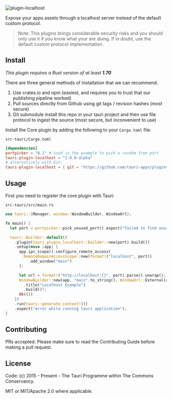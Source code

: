 ![plugin-localhost](https://github.com/tauri-apps/plugins-workspace/raw/v2/plugins/localhost/banner.png)

Expose your apps assets through a localhost server instead of the default custom protocol.

> Note: This plugins brings considerable security risks and you should only use it if you know what your are doing. If in doubt, use the default custom protocol implementation.

## Install

_This plugin requires a Rust version of at least **1.70**_

There are three general methods of installation that we can recommend.

1. Use crates.io and npm (easiest, and requires you to trust that our publishing pipeline worked)
2. Pull sources directly from Github using git tags / revision hashes (most secure)
3. Git submodule install this repo in your tauri project and then use file protocol to ingest the source (most secure, but inconvenient to use)

Install the Core plugin by adding the following to your `Cargo.toml` file:

`src-tauri/Cargo.toml`

```toml
[dependencies]
portpicker = "0.1" # used in the example to pick a random free port
tauri-plugin-localhost = "2.0.0-alpha"
# alternatively with Git:
tauri-plugin-localhost = { git = "https://github.com/tauri-apps/plugins-workspace", branch = "v2" }
```

## Usage

First you need to register the core plugin with Tauri:

`src-tauri/src/main.rs`

```rust
use tauri::{Manager, window::WindowBuilder, WindowUrl};

fn main() {
  let port = portpicker::pick_unused_port().expect("failed to find unused port");

  tauri::Builder::default()
    .plugin(tauri_plugin_localhost::Builder::new(port).build())
    .setup(move |app| {
      app.ipc_scope().configure_remote_access(
        RemoteDomainAccessScope::new(format!("localhost", port))
          .add_window("main")
      );

      let url = format!("http://localhost:{}", port).parse().unwrap();
      WindowBuilder::new(app, "main".to_string(), WindowUrl::External(url))
        .title("Localhost Example")
        .build()?;
      Ok(())
    })
    .run(tauri::generate_context!())
    .expect("error while running tauri application");
}
```

## Contributing

PRs accepted. Please make sure to read the Contributing Guide before making a pull request.

## License

Code: (c) 2015 - Present - The Tauri Programme within The Commons Conservancy.

MIT or MIT/Apache 2.0 where applicable.
